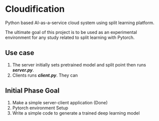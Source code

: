 # Cloudification
Python based AI-as-a-service cloud system using split learning platform.

The ultimate goal of this project is to be used as an experimental environment for any study related to split learning with Pytorch. 



## Use case

1. The server initially sets pretrained model and split point then runs ***server.py***. 
2. Clients runs ***client.py***. They can 



## Initial Phase Goal

1. Make a simple server-client application (Done)
2. Pytorch environment Setup
3. Write a simple code to generate a trained deep learning model

